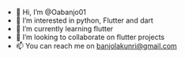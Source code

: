 - 👋 Hi, I’m @Oabanjo01
- 👀 I’m interested in python, Flutter and dart
- 🌱 I’m currently learning flutter
- 💞️ I’m looking to collaborate on flutter projects
- 📫 You can reach me on banjolakunri@gmail.com

<!---
Oabanjo01/Oabanjo01 is a ✨ special ✨ repository because its `README.md` (this file) appears on your GitHub profile.
You can click the Preview link to take a look at your changes.
--->
